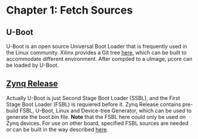 # Chapter 1: Fetch Sources

## U-Boot
U-Boot is an open source Universal Boot Loader that is frequently used in the Linux community. Xilinx provides a Git tree [here](https://github.com/Xilinx/u-boot-xlnx), which can be built to accommodate different environment. After compiled to a uImage, μcore can be loaded by U-Boot.

## [Zynq Release](http://www.wiki.xilinx.com/Zynq+Releases)
Actually U-Boot is just Second Stage Boot Loader (SSBL), and the First Stage Boot Loader (FSBL) is requiered before it. Zynq Release contains pre-build FSBL, U-Boot, Linux and Device-tree Generator, which can be used to generate the boot.bin file.
**Note** that the FSBL here could only be used on Zynq devices. For use on other board, specified FSBL sources are needed or can be built in the way described [here](http://www.wiki.xilinx.com/Build+FSBL).